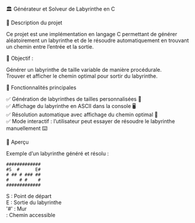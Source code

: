 🏛️ Générateur et Solveur de Labyrinthe en C

📝 Description du projet  

Ce projet est une implémentation en langage C permettant de générer aléatoirement un labyrinthe et de le résoudre automatiquement en trouvant un chemin entre l’entrée et la sortie.

🎯 Objectif :

Générer un labyrinthe de taille variable de manière procédurale.  
Trouver et afficher le chemin optimal pour sortir du labyrinthe.  

🚀 Fonctionnalités principales  

✅ Génération de labyrinthes de tailles personnalisées 📏  
✅ Affichage du labyrinthe en ASCII dans la console 🖥️  
✅ Résolution automatique avec affichage du chemin optimal 🏁  
✅ Mode interactif : l’utilisateur peut essayer de résoudre le labyrinthe manuellement ⌨️  

📸 Aperçu

Exemple d’un labyrinthe généré et résolu :

```console
#############
#S  #      E#
# ## # ### ##
#    # #    #
#############
```
S : Point de départ  
E : Sortie du labyrinthe  
'#' : Mur  
: Chemin accessible
